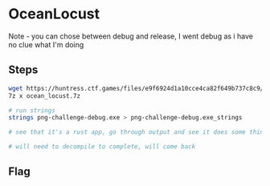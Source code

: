 # OceanLocust

Note - you can chose between debug and release, I went debug as i have no clue what I'm doing

## Steps

```bash
wget https://huntress.ctf.games/files/e9f6924d1a10cce4ca82f649b737c8c9/ocean_locust.7z
7z x ocean_locust.7z

# run strings
strings png-challenge-debug.exe > png-challenge-debug.exe_strings

# see that it's a rust app, go through output and see it does some things like random etc.

# will need to decompile to complete, will come back
```

## Flag

```

```
